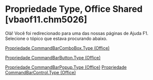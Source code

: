 
# Propriedade Type, Office Shared [vbaof11.chm5026]

Olá! Você foi redirecionado para uma das nossas páginas de Ajuda F1. Selecione o tópico que estava procurando abaixo.

[Propriedade CommandBarComboBox.Type (Office)](http://msdn.microsoft.com/library/1f8d29ac-f429-7190-f5b9-76eb0aa5a0be%28Office.15%29.aspx)

[Propriedade CommandBarButton.Type (Office)](http://msdn.microsoft.com/library/f317eb14-a5d6-857e-6b6b-89391937db96%28Office.15%29.aspx)

[Propriedade CommandBarPopup.Type (Office)](http://msdn.microsoft.com/library/1ef5e542-7fa6-1527-26d0-cf8a6c755979%28Office.15%29.aspx)
[Propriedade CommandBarControl.Type (Office)](http://msdn.microsoft.com/library/a0f20db6-a8a2-98e2-6f4e-efd9043df0c2%28Office.15%29.aspx)
